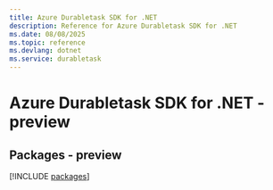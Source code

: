 ```yaml
---
title: Azure Durabletask SDK for .NET
description: Reference for Azure Durabletask SDK for .NET
ms.date: 08/08/2025
ms.topic: reference
ms.devlang: dotnet
ms.service: durabletask
---
```

# Azure Durabletask SDK for .NET - preview
## Packages - preview
[!INCLUDE [packages](durabletask-index.md)]